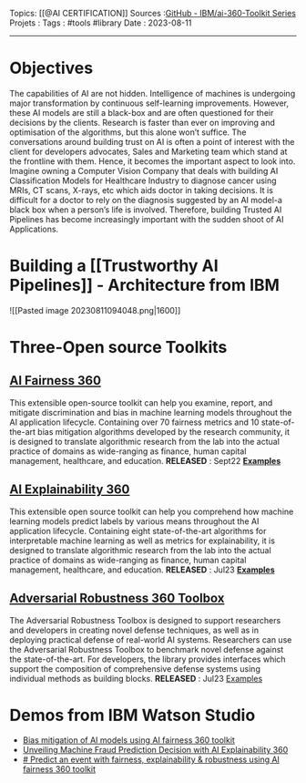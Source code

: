 Topics: [[@AI CERTIFICATION]] 
Sources :[GitHub - IBM/ai-360-Toolkit Series](https://github.com/IBM/ai-360-toolkit-explained) 
Projets : 
Tags : #tools #library 
Date : 2023-08-11
***
# Objectives
The capabilities of AI are not hidden. Intelligence of machines is undergoing major transformation by continuous self-learning improvements. However, these AI models are still a black-box and are often questioned for their decisions by the clients. Research is faster than ever on improving and optimisation of the algorithms, but this alone won’t suffice. The conversations around building trust on AI is often a point of interest with the client for developers advocates, Sales and Marketing team which stand at the frontline with them. Hence, it becomes the important aspect to look into. Imagine owning a Computer Vision Company that deals with building AI Classification Models for Healthcare Industry to diagnose cancer using MRIs, CT scans, X-rays, etc which aids doctor in taking decisions. It is difficult for a doctor to rely on the diagnosis suggested by an AI model-a black box when a person’s life is involved. Therefore, building Trusted AI Pipelines has become increasingly important with the sudden shoot of AI Applications.

# Building a [[Trustworthy AI Pipelines]] - Architecture from IBM
![[Pasted image 20230811094048.png|1600]]

# Three-Open source Toolkits
## [AI Fairness 360](https://github.com/Trusted-AI/AIF360)
This extensible open-source toolkit can help you examine, report, and mitigate discrimination and bias in machine learning models throughout the AI application lifecycle. Containing over 70 fairness metrics and 10 state-of-the-art bias mitigation algorithms developed by the research community, it is designed to translate algorithmic research from the lab into the actual practice of domains as wide-ranging as finance, human capital management, healthcare, and education.
**RELEASED** : Sept22
**[Examples](https://github.com/Trusted-AI/AIF360/tree/master/examples)**
## [AI Explainability 360](https://github.com/Trusted-AI/AIX360)
This extensible open source toolkit can help you comprehend how machine learning models predict labels by various means throughout the AI application lifecycle. Containing eight state-of-the-art algorithms for interpretable machine learning as well as metrics for explainability, it is designed to translate algorithmic research from the lab into the actual practice of domains as wide-ranging as finance, human capital management, healthcare, and education.
**RELEASED** : Jul23
**[Examples](https://github.com/Trusted-AI/AIX360/tree/master/examples)**
## [Adversarial Robustness 360 Toolbox](https://developer.ibm.com/open/projects/adversarial-robustness-toolbox/)
The Adversarial Robustness Toolbox is designed to support researchers and developers in creating novel defense techniques, as well as in deploying practical defense of real-world AI systems. Researchers can use the Adversarial Robustness Toolbox to benchmark novel defense against the state-of-the-art. For developers, the library provides interfaces which support the composition of comprehensive defense systems using individual methods as building blocks.
**RELEASED** : Jul23
[Examples](https://github.com/Trusted-AI/adversarial-robustness-toolbox/tree/main/examples)


# Demos from IBM Watson Studio

- [Bias mitigation of AI models using AI fairness 360 toolkit](https://github.com/IBM/bias-mitigation-of-machine-learning-models-using-aif360)
- [Unveiling Machine Fraud Prediction Decision with AI Explainability 360](https://github.com/IBM/unveiling-machine-fraud-prediction-decision-with-ai-explainability-360)
- [# Predict an event with fairness, explainability & robustness using AI fairness 360 toolkit](https://github.com/IBM/predict-an-event-with-fairness-explainability-robustness-using-ai-360-toolkit)